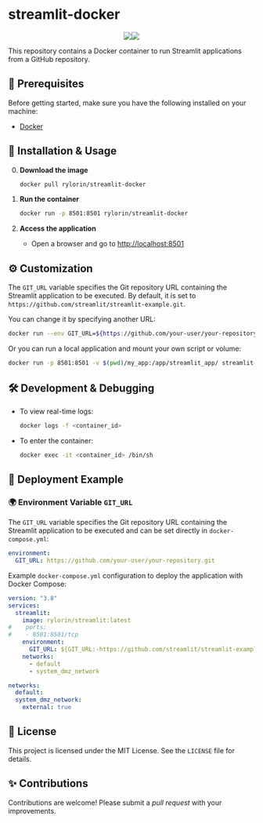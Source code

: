 # streamlit-docker
  <div style="display: flex;justify-content:center;">
    <img src="https://img.shields.io/badge/License-MIT-blue.svg"/> 
    <img src="https://img.shields.io/docker/pulls/rylorin/streamlit-docker.svg"></img>
  </div>

This repository contains a Docker container to run Streamlit applications from a GitHub repository.

## 📌 Prerequisites

Before getting started, make sure you have the following installed on your machine:

- [Docker](https://www.docker.com/get-started)

## 🚀 Installation & Usage

0. **Download the image**

   ```sh
   docker pull rylorin/streamlit-docker
   ```

1. **Run the container**

   ```sh
   docker run -p 8501:8501 rylorin/streamlit-docker
   ```

2. **Access the application**

   - Open a browser and go to [http://localhost:8501](http://localhost:8501)

## ⚙️ Customization

The `GIT_URL` variable specifies the Git repository URL containing the Streamlit application to be executed. By default, it is set to `https://github.com/streamlit/streamlit-example.git`.

You can change it by specifying another URL:

```sh
docker run --env GIT_URL=${https://github.com/your-user/your-repository.git} -p 8501:8501 streamlit-docker
```

Or you can run a local application and mount your own script or volume:

```sh
docker run -p 8501:8501 -v $(pwd)/my_app:/app/streamlit_app/ streamlit-docker
```

## 🛠 Development & Debugging

- To view real-time logs:
  ```sh
  docker logs -f <container_id>
  ```
- To enter the container:
  ```sh
  docker exec -it <container_id> /bin/sh
  ```

## 📌 Deployment Example

### 🌍 Environment Variable `GIT_URL`

The `GIT_URL` variable specifies the Git repository URL containing the Streamlit application to be executed and can be set directly in `docker-compose.yml`:

```yaml
environment:
  GIT_URL: https://github.com/your-user/your-repository.git
```

Example `docker-compose.yml` configuration to deploy the application with Docker Compose:

```yaml
version: "3.8"
services:
  streamlit:
    image: rylorin/streamlit:latest
#    ports:
#    - 8501:8501/tcp
    environment:
      GIT_URL: ${GIT_URL:-https://github.com/streamlit/streamlit-example.git}
    networks:
      - default
      - system_dmz_network

networks:
  default:
  system_dmz_network:
    external: true
```

## 📜 License

This project is licensed under the MIT License. See the `LICENSE` file for details.

## ✨ Contributions

Contributions are welcome! Please submit a *pull request* with your improvements.
